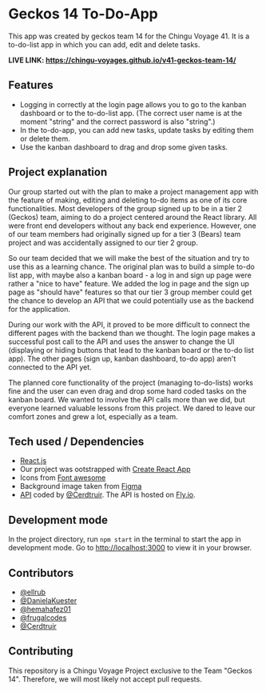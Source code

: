 # Geckos 14 To-Do-App

This app was created by geckos team 14 for the Chingu Voyage 41. It is a to-do-list app in which you can add, edit and delete tasks.

**LIVE LINK: https://chingu-voyages.github.io/v41-geckos-team-14/**

## Features

- Logging in correctly at the login page allows you to go to the kanban dashboard or to the to-do-list app. (The correct user name is at the moment "string" and the correct password is also "string".)
- In the to-do-app, you can add new tasks, update tasks by editing them or delete them.
- Use the kanban dashboard to drag and drop some given tasks.

## Project explanation

Our group started out with the plan to make a project management app with the feature of making, editing and deleting to-do items as one of its core functionalities. Most developers of the group signed up to be in a tier 2 (Geckos) team, aiming to do a project centered around the React library. All were front end developers without any back end experience. However, one of our team members had originally signed up for a tier 3 (Bears) team project and was accidentally assigned to our tier 2 group.

So our team decided that we will make the best of the situation and try to use this as a learning chance. The original plan was to build a simple to-do list app, with maybe also a kanban board - a log in and sign up page were rather a "nice to have" feature. We added the log in page and the sign up page as "should have" features so that our tier 3 group member could get the chance to develop an API that we could potentially use as the backend for the application.

During our work with the API, it proved to be more difficult to connect the different pages with the backend than we thought. The login page makes a successful post call to the API and uses the answer to change the UI (displaying or hiding buttons that lead to the kanban board or the to-do list app). The other pages (sign up, kanban dashboard, to-do app) aren't connected to the API yet.

The planned core functionality of the project (managing to-do-lists) works fine and the user can even drag and drop some hard coded tasks on the kanban board. We wanted to involve the API calls more than we did, but everyone learned valuable lessons from this project. We dared to leave our comfort zones and grew a lot, especially as a team.

## Tech used / Dependencies

- [React.js](https://reactjs.org/)
- Our project was ootstrapped with [Create React App](https://github.com/facebook/create-react-app)
- Icons from [Font awesome](https://fontawesome.com/)
- Background image taken from [Figma](https://www.canva.com/)
- [API](https://todoapi.fly.dev/api-docs/index.html) coded by [@Cerdtruir](https://github.com/Cerdtruir). The API is hosted on [Fly.io](https://fly.io/).

## Development mode

In the project directory, run `npm start` in the terminal to start the app in development mode.
Go to [http://localhost:3000](http://localhost:3000) to view it in your browser.

## Contributors

- [@ellrub](https://github.com/ellrub)
- [@DanielaKuester](https://github.com/DanielaKuester)
- [@hemahafez01](https://github.com/hemahafez01)
- [@frugalcodes](https://github.com/frugalcodes)
- [@Cerdtruir](https://github.com/Cerdtruir)

## Contributing

This repository is a Chingu Voyage Project exclusive to the Team "Geckos 14". Therefore, we will most likely not accept pull requests.